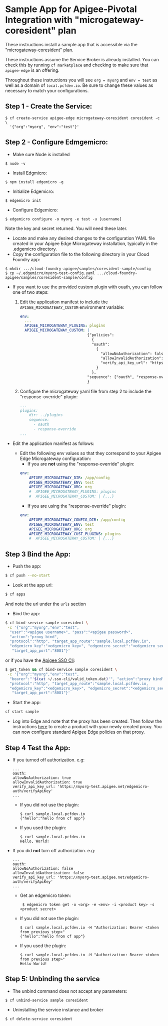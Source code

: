# Sample App for Apigee-Pivotal Integration with "microgateway-coresident" plan

These instructions install a sample app that is accessible via the "microgateway-coresident" plan.

These instructions assume the Service Broker is already installed. You can check this by running `cf marketplace` and checking to make sure that `apigee-edge` is an offering.

Throughout these instructions you will see `org = myorg` and `env = test` as well as a domain of `local.pcfdev.io`. Be sure to change these values as necessary to match your configurations.

## Step 1 - Create the Service:
  ```
  $ cf create-service apigee-edge microgateway-coresident coresident -c \
    '{"org":"myorg", "env":"test"}'
  ```

## Step 2 - Configure Edmgemicro:
  * Make sure Node is installed
  ```
  $ node -v
  ```
  * Install Edgmicro:
  ```
  $ npm install edgemicro -g
  ```
  * Initialize Edgemicro:
  ```
  $ edgemicro init
  ```
  * Configure Edgemicro:
  ```
  $ edgemicro configure -o myorg -e test -u [username]
  ```
  Note the key and secret returned. You will need these later.


* Locate and make any desired changes to the configuration YAML file created in your Apigee Edge Microgateway installation, typically in the .edgemicro directory.
* Copy the configuration file to the following directory in your Cloud Foundry app:  
```
$ mkdir .../cloud-foundry-apigee/samples/coresident-sample/config
$ cp ~/.edgemicro/myorg-test-config.yaml .../cloud-foundry-apigee/samples/coresident-sample/config
```
* If you want to use the provided custom plugin with ouath, you can follow one of two steps:
  1. Edit the application manifest to include the `APIGEE_MICROGATEWAY_CUSTOM` environment variable:
      ```yaml
      env:
        ...
        APIGEE_MICROGATEWAY_PLUGINS: plugins
        APIGEE_MICROGATEWAY_CUSTOM: |
                                    {"policies":
                                      {
                                      "oauth":
                                        {
                                          "allowNoAuthorization": false, 
                                          "allowInvalidAuthorization": false,
                                          "verify_api_key_url": "https://myorg-test.apigee.net/edgemicro-auth/verifyApiKey"
                                        }
                                      },
                                    "sequence": ["oauth", "response-override"]
                                    }
      ``` 
  1. Configure the microgateway yaml file from step 2 to include the "response-override" plugin:
      ```yaml
      ...
      plugins:
          dir: ../plugins
          sequence:
            - oauth
            - response-override
      ...
      ```

* Edit the application manifest as follows:
  * Edit the following env values so that they correspond to your Apigee Edge Microgateway configuration:
    * If you are **not** using the "response-override" plugin:
    ```yaml
    env:
        APIGEE_MICROGATEWAY_DIR: /app/config
        APIGEE_MICROGATEWAY_ENV: test
        APIGEE_MICROGATEWAY_ORG: org
        #  APIGEE_MICROGATEWAY_PLUGINS: plugins
        #  APIGEE_MICROGATEWAY_CUSTOM: | {...}
    ```
    * If you are using the "response-override" plugin:
    ```yaml
    env:
        APIGEE_MICROGATEWAY_CONFIG_DIR: /app/config
        APIGEE_MICROGATEWAY_ENV: test
        APIGEE_MICROGATEWAY_ORG: org
        APIGEE_MICROGATEWAY_CUST_PLUGINS: plugins
        #  APIGEE_MICROGATEWAY_CUSTOM: | {...}
    ```

## Step 3 Bind the App:
  * Push the app:
  ```bash
  $ cf push --no-start
  ```
  * Look at the app url:
  ```bash
  $ cf apps
  ```
  And note the url under the `urls` section

  * Bind the app:
  ```bash
  $ cf bind-service sample coresident \
   -c '{"org":"myorg","env":"test",
    "user":"<apigee username>", "pass":"<apigee password>",
    "action":"proxy bind",
    "protocol":"http", "target_app_route":"sample.local.pcfdev.io",
    "edgemicro_key":"<edgemicro_key>", "edgemicro_secret":"<edgemicro_secret>",
     "target_app_port":"8081"}'
  ```
  or if you have the [Apigee SSO Cli](http://docs.apigee.com/api-services/content/using-oauth2-security-apigee-edge-management-api#howtogetoauth2tokens):
  ```bash
  $ get_token && cf bind-service sample coresident \
   -c '{"org":"myorg","env":"test",
    "bearer":"'$(cat ~/.sso-cli/valid_token.dat)'", "action":"proxy bind",
    "protocol":"http", "target_app_route":"sample.local.pcfdev.io,
    "edgemicro_key":"<edgemicro_key>", "edgemicro_secret":"<edgemicro_secret>",
     "target_app_port":"8081"}'
  ```
  * Start the app:
  ```bash
  cf start sample
  ```
  * Log into Edge and note that the proxy has been created. Then follow the instructions [here](http://docs.apigee.com/microgateway/latest/setting-and-configuring-edge-microgateway#Part2) to create a product with your newly created proxy. You can now configure standard Apigee Edge policies on that proxy.

## Step 4 Test the App:

  * If you turned off authorization. e.g:
    ```
    ...
    oauth:
    allowNoAuthorization: true
    allowInvalidAuthorization: true
    verify_api_key_url: 'https://myorg-test.apigee.net/edgemicro-auth/verifyApiKey'
    ...
    ```

    * If you did not use the plugin:
      ```
      $ curl sample.local.pcfdev.io
      {"hello":"hello from cf app"}
      ```

    * If you used the plugin:
      ```
      $ curl sample.local.pcfdev.io
      Hello, World!
      ```

  * If you did **not** turn off authorization. e.g:
    ```
    ...
    oauth:
    allowNoAuthorization: false
    allowInvalidAuthorization: false
    verify_api_key_url: 'https://myorg-test.apigee.net/edgemicro-auth/verifyApiKey'
    ...
    ```
    * Get an edgemicro token:
      ```
       $ edgemicro token get -o <org> -e <env> -i <product key> -s <product secret>
      ```

    * If you did not use the plugin:
      ```
      $ curl sample.local.pcfdev.io -H "Authorization: Bearer <token from previous step>"
      {"hello":"hello from cf app"}
      ```

    * If you used the plugin:
      ```
      $ curl sample.local.pcfdev.io -H "Authorization: Bearer <token from previous step>"
      Hello World!
      ```

## Step 5: Unbinding the service

  * The unbind command does not accept any parameters:
  ```
  $ cf unbind-service sample coresident
  ```
  * Uninstalling the service instance and broker
  ```
  $ cf delete-service coresident
  ```
